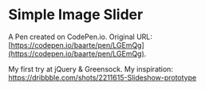 # Simple Image Slider

A Pen created on CodePen.io. Original URL: [https://codepen.io/baarte/pen/LGEmQg](https://codepen.io/baarte/pen/LGEmQg).

My first try at jQuery & Greensock. My inspiration: https://dribbble.com/shots/2211615-Slideshow-prototype
